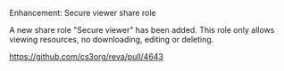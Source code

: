 Enhancement: Secure viewer share role

A new share role "Secure viewer" has been added. This role only allows viewing resources, no downloading, editing or deleting.

https://github.com/cs3org/reva/pull/4643
